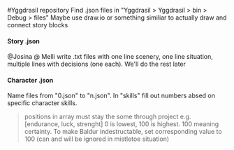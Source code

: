 #Yggdrasil repository
Find .json files in "Yggdrasil > Yggdrasil > bin > Debug > files"
Maybe use draw.io or something similiar to actually draw and connect story blocks

#### Story .json
@Josina @ Melli write .txt files with one line scenery, one line situation, multiple lines with decisions (one each). We'll do the rest later

#### Character .json
Name files from "0.json" to "n.json". In "skills" fill out numbers absed on specific character skills.
> positions in array must stay the some through project
> e.g. [endurance, luck, strenght]
> 0 is lowest, 100 is highest. 100 meaning certainty. To make Baldur indestructable, set corresponding value to 100 (can and will be ignored in mistletoe situation)